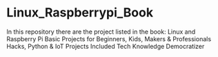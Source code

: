 # Linux_Raspberrypi_Book


In this repository there are the project listed in the book: 
Linux and Raspberry Pi
Basic Projects for Beginners, Kids, Makers & Professionals
Hacks, Python & IoT Projects Included
Tech Knowledge Democratizer
